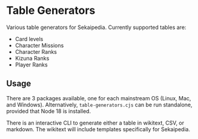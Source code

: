 # Table Generators

Various table generators for Sekaipedia. Currently supported tables are:

- Card levels
- Character Missions
- Character Ranks
- Kizuna Ranks
- Player Ranks

## Usage

There are 3 packages available, one for each mainstream OS (Linux, Mac, and Windows). Alternatively, `table-generators.cjs` can be run standalone, provided that Node 18 is installed.

There is an interactive CLI to generate either a table in wikitext, CSV, or markdown. The wikitext will include templates specifically for Sekaipedia.
